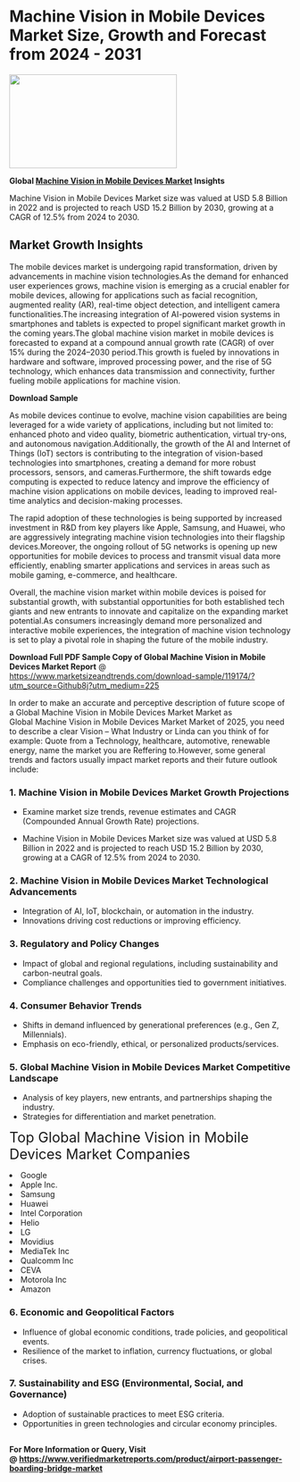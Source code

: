<H1>Machine Vision in Mobile Devices Market Size, Growth and Forecast from 2024 - 2031</H1><img class="aligncenter size-medium wp-image-584254" src="https://thirdeyenews.in/wp-content/uploads/2024/09/Global-Market-Research-300x168.jpeg" alt="" width="300" height="168" /><p><strong>Global&nbsp;<a href="https://www.marketsizeandtrends.com/download-sample/119174/?utm_source=Github8j?utm_medium=225">Machine Vision in Mobile Devices Market</a> Insights</strong></p><p>Machine Vision in Mobile Devices Market size was valued at USD 5.8 Billion in 2022 and is projected to reach USD 15.2 Billion by 2030, growing at a CAGR of 12.5% from 2024 to 2030.</p><p><h2>Market Growth Insights</h2> <p>The mobile devices market is undergoing rapid transformation, driven by advancements in machine vision technologies.As the demand for enhanced user experiences grows, machine vision is emerging as a crucial enabler for mobile devices, allowing for applications such as facial recognition, augmented reality (AR), real-time object detection, and intelligent camera functionalities.The increasing integration of AI-powered vision systems in smartphones and tablets is expected to propel significant market growth in the coming years.The global machine vision market in mobile devices is forecasted to expand at a compound annual growth rate (CAGR) of over 15% during the 2024–2030 period.This growth is fueled by innovations in hardware and software, improved processing power, and the rise of 5G technology, which enhances data transmission and connectivity, further fueling mobile applications for machine vision.</p> <p><strong>Download Sample</strong></p> <p>As mobile devices continue to evolve, machine vision capabilities are being leveraged for a wide variety of applications, including but not limited to: enhanced photo and video quality, biometric authentication, virtual try-ons, and autonomous navigation.Additionally, the growth of the AI and Internet of Things (IoT) sectors is contributing to the integration of vision-based technologies into smartphones, creating a demand for more robust processors, sensors, and cameras.Furthermore, the shift towards edge computing is expected to reduce latency and improve the efficiency of machine vision applications on mobile devices, leading to improved real-time analytics and decision-making processes.</p> <p>The rapid adoption of these technologies is being supported by increased investment in R&D from key players like Apple, Samsung, and Huawei, who are aggressively integrating machine vision technologies into their flagship devices.Moreover, the ongoing rollout of 5G networks is opening up new opportunities for mobile devices to process and transmit visual data more efficiently, enabling smarter applications and services in areas such as mobile gaming, e-commerce, and healthcare.</p> <p>Overall, the machine vision market within mobile devices is poised for substantial growth, with substantial opportunities for both established tech giants and new entrants to innovate and capitalize on the expanding market potential.As consumers increasingly demand more personalized and interactive mobile experiences, the integration of machine vision technology is set to play a pivotal role in shaping the future of the mobile industry.</p> <p><span class=""><strong>Download Full PDF Sample Copy of Global Machine Vision in Mobile Devices Market Report</strong> @ <a href="https://www.marketsizeandtrends.com/download-sample/119174/?utm_source=Github8j?utm_medium=225" target="_blank">https://www.marketsizeandtrends.com/download-sample/119174/?utm_source=Github8j?utm_medium=225</a></span></p><p>In order to make an accurate and perceptive description of future scope of a Global&nbsp;Machine Vision in Mobile Devices Market Market as Global&nbsp;Machine Vision in Mobile Devices Market Market of 2025, you need to describe a clear Vision &ndash; What Industry or Linda can you think of for example: Quote from a Technology, healthcare, automotive, renewable energy, name the market you are Reffering to.However, some general trends and factors usually impact market reports and their future outlook include:</p><h3>1.&nbsp;<strong>Machine Vision in Mobile Devices Market Growth Projections</strong></h3><ul><li>Examine market size trends, revenue estimates and CAGR (Compounded Annual Growth Rate) projections.</li><li><p>Machine Vision in Mobile Devices Market size was valued at USD 5.8 Billion in 2022 and is projected to reach USD 15.2 Billion by 2030, growing at a CAGR of 12.5% from 2024 to 2030.</p></li></ul><h3>2.&nbsp;<strong>Machine Vision in Mobile Devices Market Technological Advancements</strong></h3><ul><li>Integration of AI, IoT, blockchain, or automation in the industry.</li><li>Innovations driving cost reductions or improving efficiency.</li></ul><h3>3.&nbsp;<strong>Regulatory and Policy Changes</strong></h3><ul><li>Impact of global and regional regulations, including sustainability and carbon-neutral goals.</li><li>Compliance challenges and opportunities tied to government initiatives.</li></ul><h3>4.&nbsp;<strong>Consumer Behavior Trends</strong></h3><ul><li>Shifts in demand influenced by generational preferences (e.g., Gen Z, Millennials).</li><li>Emphasis on eco-friendly, ethical, or personalized products/services.</li></ul><h3>5.&nbsp;<strong>Global Machine Vision in Mobile Devices Market Competitive Landscape</strong></h3><ul><li>Analysis of key players, new entrants, and partnerships shaping the industry.</li><li>Strategies for differentiation and market penetration.</li></ul><p data-pm-slice="1 1 []"><span style="color: inherit; font-family: inherit; font-size: 25px;">Top Global Machine Vision in Mobile Devices Market Companies</span></p><div class="" data-test-id=""><p><li>Google</li><li> Apple Inc.</li><li> Samsung</li><li> Huawei</li><li> Intel Corporation</li><li> Helio</li><li> LG</li><li> Movidius</li><li> MediaTek Inc</li><li> Qualcomm Inc</li><li> CEVA</li><li> Motorola Inc</li><li> Amazon</li></p></div><h3>6.&nbsp;<strong>Economic and Geopolitical Factors</strong></h3><ul><li>Influence of global economic conditions, trade policies, and geopolitical events.</li><li>Resilience of the market to inflation, currency fluctuations, or global crises.</li></ul><h3>7.&nbsp;<strong>Sustainability and ESG (Environmental, Social, and Governance)</strong></h3><ul><li>Adoption of sustainable practices to meet ESG criteria.</li><li>Opportunities in green technologies and circular economy principles.</li></ul><h2><strong style="font-size: 14px;">For More Information or Query, Visit @&nbsp;</strong><a style="background-color: #ffffff; font-size: 14px;" href="https://www.marketsizeandtrends.com/report/machine-vision-in-mobile-devices-market/" target="_blank">https://www.verifiedmarketreports.com/product/airport-passenger-boarding-bridge-market</a></h2>